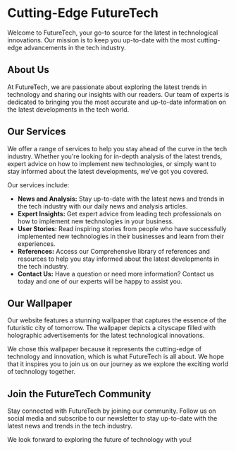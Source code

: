 <!--font:IBM Plex Sans-->

# Cutting-Edge FutureTech

Welcome to FutureTech, your go-to source for the latest in technological innovations. Our mission is to keep you up-to-date with the most cutting-edge advancements in the tech industry.

## About Us

At FutureTech, we are passionate about exploring the latest trends in technology and sharing our insights with our readers. Our team of experts is dedicated to bringing you the most accurate and up-to-date information on the latest developments in the tech world.

## Our Services

We offer a range of services to help you stay ahead of the curve in the tech industry. Whether you're looking for in-depth analysis of the latest trends, expert advice on how to implement new technologies, or simply want to stay informed about the latest developments, we've got you covered.

Our services include:

-   **News and Analysis:** Stay up-to-date with the latest news and trends in the tech industry with our daily news and analysis articles.
-   **Expert Insights:** Get expert advice from leading tech professionals on how to implement new technologies in your business.
-   **User Stories:** Read inspiring stories from people who have successfully implemented new technologies in their businesses and learn from their experiences.
-   **References:** Access our Com<wbr>pre<wbr>hen<wbr>sive library of references and resources to help you stay informed about the latest developments in the tech industry.
-   **Contact Us:** Have a question or need more information? Contact us today and one of our experts will be happy to assist you.

## Our Wallpaper

Our website features a stunning wallpaper that captures the essence of the futuristic city of tomorrow. The wallpaper depicts a cityscape filled with holographic advertisements for the latest technological innovations.

We chose this wallpaper because it represents the cutting-edge of technology and innovation, which is what FutureTech is all about. We hope that it inspires you to join us on our journey as we explore the exciting world of technology together.

## Join the FutureTech Community

Stay connected with FutureTech by joining our community. Follow us on social media and subscribe to our newsletter to stay up-to-date with the latest news and trends in the tech industry.

We look forward to exploring the future of technology with you!

<!--

Write me content for website with wallpaper which alt text is:

"A futuristic city with holographic advertisements for a tech or innovation website"

The name/title of the page should not be 1:1 copy of the alt text but rather a real content of the website which is using this wallpaper.

- Use markdown format
- Start with heading
- Heading should be short and concise
- The content should look like a real website
- The website should not be about the wallpaper, wallpaper is just a related background
- Heading should be contain work "wallpaper" or "background"
- Include real sections like references, contact, user stories, etc. use things relevant to the page purpose.
- Feel free to use structure like headings, bullets, numbering, blockquotes, paragraphs, horizontal lines, etc.
- You can use formatting like bold or _italic_
- You can include UTF-8 emojis
- Links should be only #hash anchors (and you can refer to the document itself)
- Do not include images


---


# FutureTech: Exploring the Cutting-Edge of Technology

Welcome to FutureTech, your go-to source for the latest in technological innovations. Our mission is to keep you up-to-date with the most cutting-edge advancements in the tech industry.

## About Us

At FutureTech, we are passionate about exploring the latest trends in technology and sharing our insights with our readers. Our team of experts is dedicated to bringing you the most accurate and up-to-date information on the latest developments in the tech world.

## Our Services

We offer a range of services to help you stay ahead of the curve in the tech industry. Whether you're looking for in-depth analysis of the latest trends, expert advice on how to implement new technologies, or simply want to stay informed about the latest developments, we've got you covered.

Our services include:

- **News and Analysis:** Stay up-to-date with the latest news and trends in the tech industry with our daily news and analysis articles.
- **Expert Insights:** Get expert advice from leading tech professionals on how to implement new technologies in your business.
- **User Stories:** Read inspiring stories from people who have successfully implemented new technologies in their businesses and learn from their experiences.
- **References:** Access our Com<wbr>pre<wbr>hen<wbr>sive library of references and resources to help you stay informed about the latest developments in the tech industry.
- **Contact Us:** Have a question or need more information? Contact us today and one of our experts will be happy to assist you.

## Our Wallpaper

Our website features a stunning wallpaper that captures the essence of the futuristic city of tomorrow. The wallpaper depicts a cityscape filled with holographic advertisements for the latest technological innovations.

We chose this wallpaper because it represents the cutting-edge of technology and innovation, which is what FutureTech is all about. We hope that it inspires you to join us on our journey as we explore the exciting world of technology together.

## Join the FutureTech Community

Stay connected with FutureTech by joining our community. Follow us on social media and subscribe to our newsletter to stay up-to-date with the latest news and trends in the tech industry.

We look forward to exploring the future of technology with you!

-->
